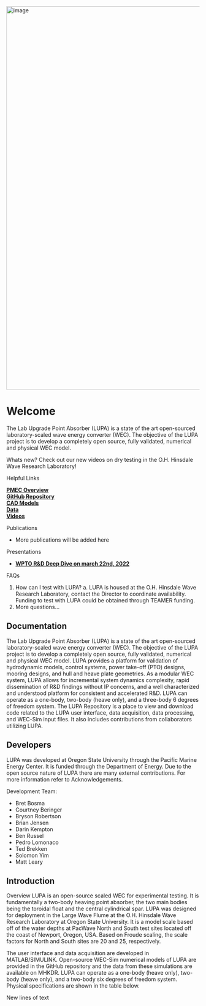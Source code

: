 <img width="1000vw" alt="image" src="https://user-images.githubusercontent.com/75865953/166865752-c4924ca0-913b-4bd9-9383-e20225a07192.png">   

# Welcome
The Lab Upgrade Point Absorber (LUPA) is a state of the art open-sourced laboratory-scaled wave energy converter (WEC). The objective of the LUPA project is to develop a completely open source, fully validated, numerical and physical WEC model. 

Whats new?
Check out our new videos on dry testing in the O.H. Hinsdale Wave Research Laboratory!

Helpful Links  

**[PMEC Overview](https://www.pmec.us/testing)**  
**[GitHub Repository](https://github.com/PMEC-OSU/LUPA)**  
**[CAD Models](https://zenodo.org/)**  
**[Data](https://mhkdr.openei.org/)**  
**[Videos](https://vimeo.com/user164791676)**  

Publications
- More publications will be added here

Presentations
- **[WPTO R&D Deep Dive on march 22nd, 2022](https://youtu.be/gCcAu7H9lQI)**

FAQs
1.	How can I test with LUPA?
a.	LUPA is housed at the O.H. Hinsdale Wave Research Laboratory, contact the Director to coordinate availability. Funding to test with LUPA could be obtained through TEAMER funding.
2.	More questions...

## Documentation
The Lab Upgrade Point Absorber (LUPA) is a state of the art open-sourced laboratory-scaled wave energy converter (WEC). The objective of the LUPA project is to develop a completely open source, fully validated, numerical and physical WEC model. LUPA provides a platform for validation of hydrodynamic models, control systems, power take-off (PTO) designs, mooring designs, and hull and heave plate geometries. As a modular WEC system, LUPA allows for incremental system dynamics complexity, rapid dissemination of R&D findings without IP concerns, and a well characterized and understood platform for consistent and accelerated R&D. LUPA can operate as a one-body, two-body (heave only), and a three-body 6 degrees of freedom system. The LUPA Repository is a place to view and download code related to the LUPA user interface, data acquisition, data processing, and WEC-Sim input files. It also includes contributions from collaborators utilizing LUPA.

## Developers
LUPA was developed at Oregon State University through the Pacific Marine Energy Center. It is funded through the Department of Energy. Due to the open source nature of LUPA there are many external contributions. For more information refer to Acknowledgements.

Development Team:
- Bret Bosma
- Courtney Beringer
- Bryson Robertson
- Brian Jensen
- Darin Kempton
- Ben Russel
- Pedro Lomonaco
- Ted Brekken
- Solomon Yim
- Matt Leary

## Introduction
Overview
LUPA is an open-source scaled WEC for experimental testing. It is fundamentally a two-body heaving point absorber, the two main bodies being the toroidal float and the central cylindrical spar. LUPA was designed for deployment in the Large Wave Flume at the O.H. Hinsdale Wave Research Laboratory at Oregon State University. It is a model scale based off of the water depths at PacWave North and South test sites located off the coast of Newport, Oregon, USA. Based on Froude scaling, the scale factors for North and South sites are 20 and 25, respectively.

The user interface and data acquisition are developed in MATLAB/SIMULINK. Open-source WEC-Sim numerical models of LUPA are provided in the GitHub repository and the data from these simulations are available on MHKDR. LUPA can operate as a one-body (heave only), two-body (heave only), and a two-body six degrees of freedom system. Physical specifications are shown in the table below.

New lines of text
